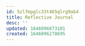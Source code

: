 ```yaml
---
id: 5zlfmpglc33t465qlrg9ab4
title: Reflective Journal
desc: ''
updated: 1646096873101
created: 1646096278695
---
```



